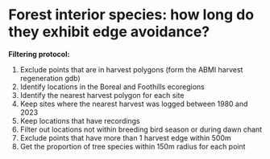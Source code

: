 # Forest interior species: how long do they exhibit edge avoidance?

**Filtering protocol:**
1. Exclude points that are in harvest polygons (form the ABMI harvest regeneration gdb)
2. Identify locations in the Boreal and Foothills ecoregions
3. Identify the nearest harvest polygon for each site
4. Keep sites where the nearest harvest was logged between 1980 and 2023
5. Keep locations that have recordings
6. Filter out locations not within breeding bird season or during dawn chant
7. Exclude points that have more than 1 harvest edge within 500m
8. Get the proportion of tree species within 150m radius for each point